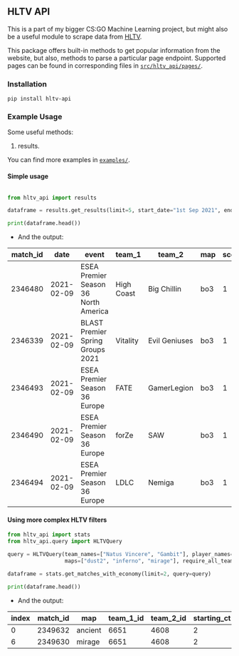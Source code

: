 ## HLTV API


This is a part of my bigger CS:GO Machine Learning project, but might also be a 
useful module to scrape data from [HLTV](https://www.hltv.org/). 

This package offers built-in methods to get popular information from the website,
but also, methods to parse a particular page endpoint. Supported pages can be found
in corresponding files in [`src/hltv_api/pages/`]().

### Installation

```
pip install hltv-api
```

### Example Usage
Some useful methods:
1. results.

You can find more examples in [`examples/`]().

#### Simple usage
```python

from hltv_api import results

dataframe = results.get_results(limit=5, start_date="1st Sep 2021", end_date="2nd Sep 2021")

print(dataframe.head())
```
- And the output:


match_id|date|event|team_1|team_2|map|score_1|score_2|stars
--------|----|-----|------|------|---|-------|-------|-----
2346480|2021-02-09|ESEA Premier Season 36 North America|High Coast|Big Chillin|bo3|1|0|0
2346339|2021-02-09|BLAST Premier Spring Groups 2021|Vitality|Evil Geniuses|bo3|1|2|2
2346493|2021-02-09|ESEA Premier Season 36 Europe|FATE|GamerLegion|bo3|1|2|0
2346490|2021-02-09|ESEA Premier Season 36 Europe|forZe|SAW|bo3|1|2|1
2346494|2021-02-09|ESEA Premier Season 36 Europe|LDLC|Nemiga|bo3|1|2|0


#### Using more complex HLTV filters
```python
from hltv_api import stats
from hltv_api.query import HLTVQuery

query = HLTVQuery(team_names=["Natus Vincere", "Gambit"], player_names=["s1mple"], 
                  maps=["dust2", "inferno", "mirage"], require_all_teams=True)

dataframe = stats.get_matches_with_economy(limit=2, query=query)

print(dataframe.head())
```

- And the output:


index|match_id|map|team_1_id|team_2_id|starting_ct|1_team_1_value|1_team_2_value|1_winner|...|30_team_1_value|30_team_2_value|30_winner
-----|--------|---|---------|---------|-----------|--------------|--------------|--------|---|---------------|---------------|---------
0|2349632|ancient|6651|4608|2|4300|4200|2|...|NaN|NaN|NaN|NaN|NaN|NaN|NaN
6|2349630|mirage|6651|4608|2|3950|4200|1|...|NaN|NaN|NaN|NaN|NaN|NaN|NaN
